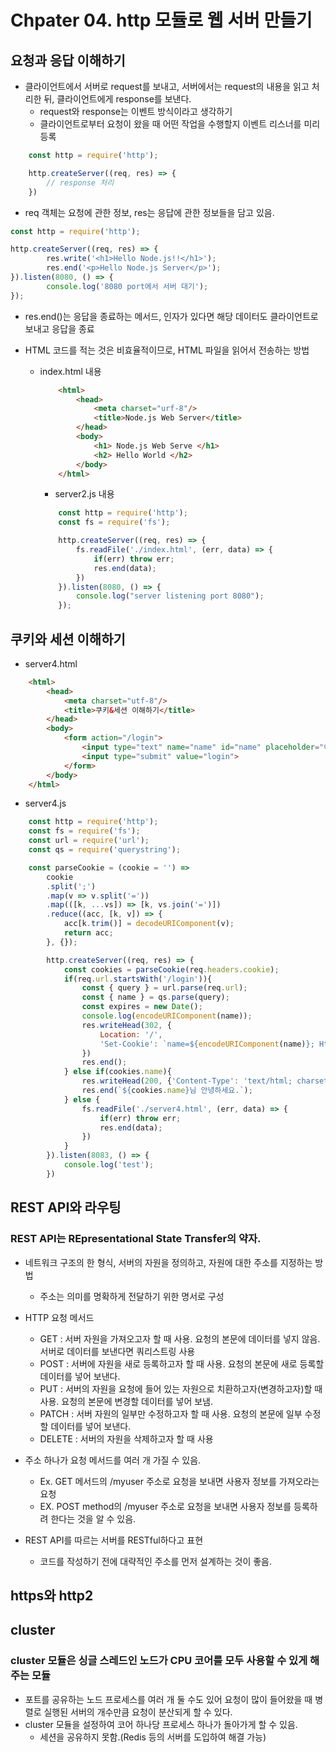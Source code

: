 # Chpater 04. http 모듈로 웹 서버 만들기

## 요청과 응답 이해하기
- 클라이언트에서 서버로 request를 보내고, 서버에서는 request의 내용을 읽고 처리한 뒤, 클라이언트에게 response를 보낸다.
  - request와 response는 이벤트 방식이라고 생각하기
  - 클라이언트로부터 요청이 왔을 때 어떤 작업을 수행할지 이벤트 리스너를 미리 등록

```javascript
    const http = require('http');

    http.createServer((req, res) => {
        // response 처리
    })
```
  - req 객체는 요청에 관한 정보, res는 응답에 관한 정보들을 담고 있음.

```javascript
const http = require('http');

http.createServer((req, res) => {
        res.write('<h1>Hello Node.js!!</h1>');
        res.end('<p>Hello Node.js Server</p>');
}).listen(8080, () => {
        console.log('8080 port에서 서버 대기');
});
```
  - res.end()는 응답을 종료하는 메서드, 인자가 있다면 해당 데이터도 클라이언트로 보내고 응답을 종료

- HTML 코드를 적는 것은 비효율적이므로, HTML 파일을 읽어서 전송하는 방법
  - index.html 내용
    ```HTML
        <html>
            <head>
                <meta charset="urf-8"/>
                <title>Node.js Web Server</title>
            </head>
            <body>
                <h1> Node.js Web Serve </h1>
                <h2> Hello World </h2>
            </body>
        </html>
    ```
    - server2.js 내용
    ```javascript
        const http = require('http');
        const fs = require('fs');

        http.createServer((req, res) => {
            fs.readFile('./index.html', (err, data) => {
                if(err) throw err;
                res.end(data);
            })
        }).listen(8080, () => {
            console.log("server listening port 8080");
        });
    ```

## 쿠키와 세션 이해하기
- server4.html
```html
    <html>
        <head>
            <meta charset="utf-8"/>
            <title>쿠키&세션 이해하기</title>
        </head>
        <body>
            <form action="/login">
                <input type="text" name="name" id="name" placeholder="이름을 입력하세요.">
                <input type="submit" value="login">
            </form>
        </body>
    </html>
```

- server4.js
```javascript
    const http = require('http');
    const fs = require('fs');
    const url = require('url');
    const qs = require('querystring');

    const parseCookie = (cookie = '') => 
        cookie
        .split(';')
        .map(v => v.split('='))
        .map(([k, ...vs]) => [k, vs.join('=')])
        .reduce((acc, [k, v]) => {
            acc[k.trim()] = decodeURIComponent(v);
            return acc;
        }, {});

        http.createServer((req, res) => {
            const cookies = parseCookie(req.headers.cookie);
            if(req.url.startsWith('/login')){
                const { query } = url.parse(req.url);
                const { name } = qs.parse(query);
                const expires = new Date();
				console.log(encodeURIComponent(name));
                res.writeHead(302, {
                    Location: '/',
                    'Set-Cookie': `name=${encodeURIComponent(name)}; HttpOnly; Path=/`
                })
				res.end();
            } else if(cookies.name){
                res.writeHead(200, {'Content-Type': 'text/html; charset=utf-8'});
                res.end(`${cookies.name}님 안녕하세요.`);
            } else {
                fs.readFile('./server4.html', (err, data) => {
                    if(err) throw err;
                    res.end(data);
                })
            }
        }).listen(8083, () => {
            console.log('test');
        })
```

## REST API와 라우팅
### REST API는 REpresentational State Transfer의 약자.
- 네트워크 구조의 한 형식, 서버의 자원을 정의하고, 자원에 대한 주소를 지정하는 방법
  - 주소는 의미를 명확하게 전달하기 위한 명서로 구성
- HTTP 요청 메서드
  - GET : 서버 자원을 가져오고자 할 때 사용. 요청의 본문에 데이터를 넣지 않음. 서버로 데이터를 보낸다면 쿼리스트링 사용
  - POST : 서버에 자원을 새로 등록하고자 할 때 사용. 요청의 본문에 새로 등록할 데이터를 넣어 보낸다.
  - PUT : 서버의 자원을 요청에 들어 있는 자원으로 치환하고자(변경하고자)할 때 사용. 요청의 본문에 변경할 데이터를 넣어 보냄.
  - PATCH : 서버 자원의 일부만 수정하고자 할 때 사용. 요청의 본문에 일부 수정할 데이터를 넣어 보낸다.
  - DELETE : 서버의 자원을 삭제하고자 할 때 사용
- 주소 하나가 요청 메서드를 여러 개 가질 수 있음.
  - Ex. GET 메서드의 /myuser 주소로 요청을 보내면 사용자 정보를 가져오라는 요청
  - EX. POST method의 /myuser 주소로 요청을 보내면 사용자 정보를 등록하려 한다는 것을 알 수 있음.

- REST API를 따르는 서버를 RESTful하다고 표현
  - 코드를 작성하기 전에 대략적인 주소를 먼저 설계하는 것이 좋음.


## https와 http2

## cluster
### cluster 모듈은 싱글 스레드인 노드가 CPU 코어를 모두 사용할 수 있게 해주는 모듈
- 포트를 공유하는 노드 프로세스를 여러 개 둘 수도 있어 요청이 많이 들어왔을 때 병렬로 실행된 서버의 개수만큼 요청이 분산되게 할 수 있다.
- cluster 모듈을 설정하여 코어 하나당 프로세스 하나가 돌아가게 할 수 있음.
  - 세션을 공유하지 못함.(Redis 등의 서버를 도입하여 해결 가능)
  
